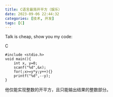 ```yaml
---
title: C语言最简开平方（娱乐）
date: 2023-09-06 22:44:32
categories: [技术, 开发]
tags: [C]
---
```

Talk is cheap, show you my code:

C

```
#include <stdio.h>
void main(){
    int x, y=0;
    scanf("%d",&x);
    for(;x>=y*y;y++){}
    printf("%d",--y);
}
```

他仅能实现整数的开平方，且只能输出结果的整数部分。
